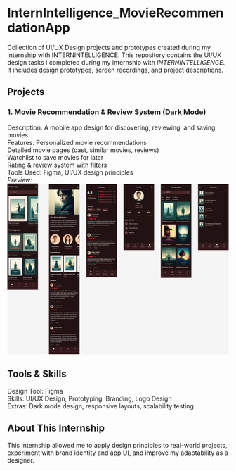 # InternIntelligence_MovieRecommendationApp
Collection of UI/UX Design projects and prototypes created during my internship with INTERNINTELLIGENCE.
This repository contains the UI/UX design tasks I completed during my internship with *INTERNINTELLIGENCE*.  
It includes design prototypes, screen recordings, and project descriptions.

## Projects

### 1. Movie Recommendation & Review System (Dark Mode)
Description: A mobile app design for discovering, reviewing, and saving movies.  
Features:
Personalized movie recommendations  
Detailed movie pages (cast, similar movies, reviews)  
Watchlist to save movies for later  
Rating & review system with filters  
Tools Used: Figma, UI/UX design principles  
*Preview:*  
  ![Movie App](https://github.com/izmahnasir20/InternIntelligence_MovieRecommendationApp/blob/main/Movie%20Recommendation%20App.jpg?raw=true)

## Tools & Skills
Design Tool: Figma  
Skills: UI/UX Design, Prototyping, Branding, Logo Design  
Extras: Dark mode design, responsive layouts, scalability testing

## About This Internship
This internship allowed me to apply design principles to real-world projects, experiment with brand identity and app UI, and improve my adaptability as a designer.
